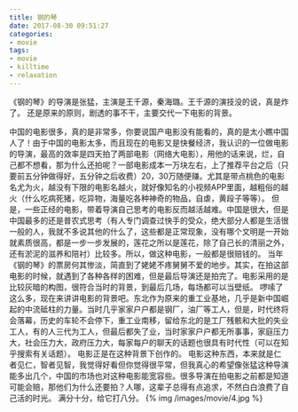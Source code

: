 ```yaml
---
title: 钢的琴
date: 2017-08-30 09:51:27
categories:
- movie
tags:
- movie
- killtime
- relaxation
---
```

《钢的琴》的导演是张猛，主演是王千源，秦海璐。王千源的演技没的说，真是炸了。
还是原来的原则，剧透的事不干，主要交代一下电影的背景。
<!--more-->
中国的电影很多，真的是非常多，你要说国产电影没有能看的，真的是太小瞧中国人了！由于中国的电影太多，而且现在的电影又是快餐经济，我认识的一位做电影的导演，最高的效率是四天拍了两部电影（网络大电影），用他的话来说，烂，自己都不想看，那为什么还拍呢？一部电影成本一万块左右，上了推荐平台之后（只要前五分钟做得好，五分钟之后收费）20，30万随便赚。尤其是带点桃色的电影名尤为火，越没有下限的电影名越火，就好像知名的小视频APP里面，越粗俗的越火（什么吃病死猪，吃异物，海量吃各种神奇的物品，自虐，黄段子等等）。
但是，一些正经的电影，带着导演自己思考的电影反而越活越难。中国是很大，但是中国最多的还是普农式思考（有人专门调查过快手的受众，绝大部分人都是生活很一般的人，我就不多说其他的什么了，这些都是正常现象，没有哪个文明是一开始就素质很高，都是一步一步发展的，莲花之所以是莲花，除了自己长的清丽之外，还有淤泥的滋养和陪衬）比较多。所以，做这种电影，一般都是很赔钱的。
当年《钢的琴》的票房何其惨淡，简直到了姥姥不疼舅舅不爱的地步。其实，在拍这部电影的时候，就遇到了各种各样的困难，但是最后导演还是拍完了。电影采用的是比较灰暗的构图，很符合当时的背景，到最后几场，每场都可以当壁纸。
啰嗦了这么多，现在来讲讲电影的背景吧。东北作为原来的重工业基地，几乎是新中国崛起的中流砥柱的力量。当时几乎家家户户都是钢厂，油厂等工人，但是，时代终将会落幕，历史的车轮不会停下，重工业南移，留给东北的是工厂残骸和大批的失业工人，有的人三代为工人，但最后都失了业，当时家家户户都无所事事，家庭压力大，社会压力大，政府压力大，每家每户的聊天的话题也很具有时代性（可以在知乎搜索有关话题）。
电影正是在这种背景下创作的。
电影这种东西，本来就是仁者见仁，智者见智，我觉得好看但你觉得很平常，但我真心的希望像张猛这种导演能多出几个，中国的市场也对这种电影能宽容些。很多导演在拍电影之前都是知道可能会赔，那他们为什么还要拍？人哪，这辈子总得有点追求，不然白白浪费了自己活的时光。
满分十分，给它打八分。
{% img /images/movie/4.jpg %}
